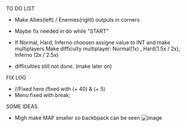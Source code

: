 

TO DO LIST
- Make Allies(left) / Enemies(right) outputs in corners
- Maybe fix needed in do while "START"

- If Normal, Hard, Inferno choosen assigne value to INT and make multiplayers
Make difficulty multiplayer: Normal(1x) , Hard(1.5x / 2x), Inferno (2x / 2.5x)
- difficulties still not done. (make later on)


FIX LOG 
- //Fixed here (fixed with (+ 40) & (+ 5)
- Menu fixed with break;

SOME IDEAS
- Migh make MAP smaller so backbpack can be seen 
![image](https://github.com/skrinal/DungeonStuff/assets/115153680/9f1da854-89bf-4f29-be4f-2560183c77ff)
